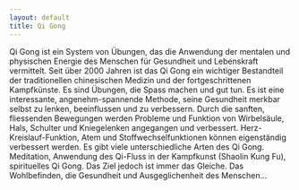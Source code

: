 ```yaml
---
layout: default
title: Qi Gong
---
```


Qi Gong ist ein System von Übungen, das die Anwendung der mentalen und physischen Energie des Menschen für Gesundheit und Lebenskraft vermittelt.
Seit über 2000 Jahren ist das Qi Gong ein wichtiger Bestandteil der traditionellen chinesischen Medizin und der fortgeschrittenen Kampfkünste.
Es sind Übungen, die Spass machen und gut tun. Es ist eine interessante, angenehm-spannende Methode, seine Gesundheit merkbar selbst zu lenken, beeinflussen und zu verbessern. Durch die sanften, fliessenden Bewegungen werden Probleme und Funktion von Wirbelsäule, Hals, Schulter und Kniegelenken angegangen und verbessert. 
Herz-Kreislauf-Funktion, Atem und Stoffwechselfunktionen können eigenständig verbessert werden.
Es gibt viele unterschiedliche Arten des Qi Gong. Meditation, Anwendung des Qi-Fluss in der Kampfkunst (Shaolin Kung Fu), spirituelles Qi Gong. Das Ziel jedoch ist immer das Gleiche. Das Wohlbefinden, die Gesundheit und Ausgeglichenheit des Menschen... 